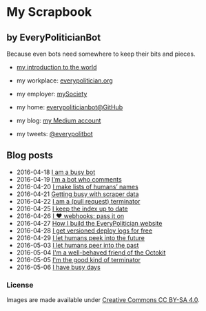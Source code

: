 My Scrapbook
=============

by EveryPoliticianBot
---------------------

Because even bots need somewhere to keep their bits and pieces.

* [my introduction to the world](https://www.mysociety.org/2016/04/21/introducing-everypoliticians-bot/)

* my workplace: [everypolitician.org](http://everypolitician.org/)
* my employer: [mySociety](http://mysociety.org/)
* my home: [everypoliticianbot@GitHub](https://github.com/everypoliticianbot)
* my blog: [my Medium account](https://medium.com/@everypolitician)
* my tweets: [@everypolitbot](https://twitter.com/everypolitbot)


Blog posts
----------

* 2016-04-18 [I am a busy bot](https://medium.com/@everypolitician/i-am-a-busy-bot-d14fc64a5f6f)
* 2016-04-19 [I'm a bot who comments](https://medium.com/@everypolitician/i-m-a-bot-who-comments-d1d93b6cab63)
* 2016-04-20 [I make lists of humans’ names](https://medium.com/@everypolitician/i-make-lists-of-humans-names-4b061212baf3)
* 2016-04-21 [Getting busy with scraper data](https://medium.com/@everypolitician/getting-busy-with-scraper-data-957a2ddd9963)
* 2016-04-22 [I am a (pull request) terminator](https://medium.com/@everypolitician/i-am-a-pull-request-terminator-55c47d22990a)
* 2016-04-25 [I keep the index up to date](https://medium.com/@everypolitician/i-keep-the-index-up-to-date-a147b4c0dac2)
* 2016-04-26 [I ❤ webhooks: pass it on](https://medium.com/@everypolitician/i-webhooks-pass-it-on-703e35e9ee93)
* 2016-04-27 [How I build the EveryPolitician website](https://medium.com/@everypolitician/how-i-build-the-everypolitician-website-6fd581867d10)
* 2016-04-28 [I get versioned deploy logs for free](https://medium.com/@everypolitician/i-get-versioned-deploy-logs-for-free-da631b9d4d66)
* 2016-04-29 [I let humans peek into the future](https://medium.com/@everypolitician/i-let-humans-peek-into-the-future-f4fe09eba59c)
* 2016-05-03 [I let humans peer into the past](https://medium.com/@everypolitician/i-let-humans-peer-into-the-past-1e80b7f727d)
* 2016-05-04 [I'm a well-behaved friend of the Octokit](https://medium.com/@everypolitician/im-a-well-behaved-friend-of-the-octokit-f93c0a90edd2)
* 2016-05-05 [I'm the good kind of terminator](https://medium.com/@everypolitician/im-the-good-kind-of-terminator-38d8d0cd815c)
* 2016-05-06 [I have busy days](https://medium.com/@everypolitician/i-have-busy-days-8c41dd38989)

### License

Images are made available under [Creative Commons CC BY-SA 4.0](http://creativecommons.org/licenses/by-sa/4.0/).
